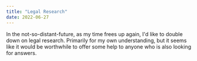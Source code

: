 ```yaml
---
title: "Legal Research"
date: 2022-06-27
---
```


In the not-so-distant-future, as my time frees up again, I'd like to double down on legal research. Primarily for my own understanding, but it seems like it would be worthwhile to offer some help to anyone who is also looking for answers.
